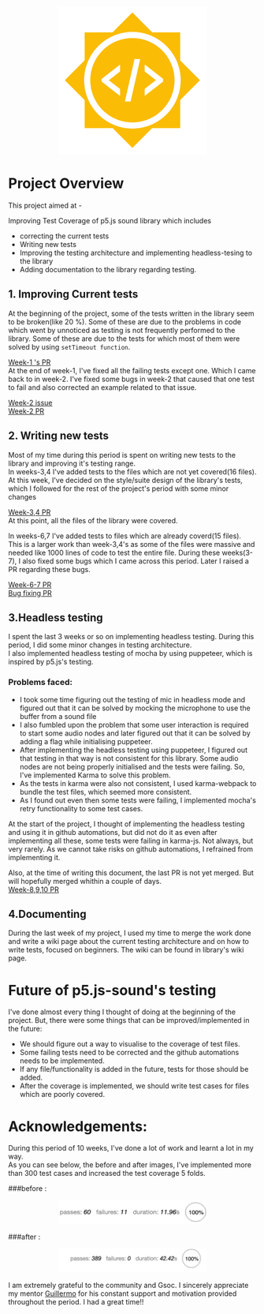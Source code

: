 <p align="center">
  <img src="/assets/gsoc.png"  width="300" style="margin-left:50%;transform:translateX(-50%);"/>
</p>

<p>

# Project Overview
  This project aimed at - 

  Improving Test Coverage of p5.js sound library which includes 
    
  * correcting the current tests
  * Writing new tests
  * Improving the testing architecture and implementing headless-tesing to the library
  * Adding documentation to the library regarding testing.
  
</p>

## 1. Improving Current tests
 At the beginning of the project, some of the tests written in the library seem to be broken(like 20 %). Some of these are due to the problems in code which went by unnoticed as testing is not frequently performed to the library. Some of these are due to the tests for which most of them were solved by using `setTimeout function`.   
  
[Week-1 's PR](https://github.com/processing/p5.js-sound/pull/626)  
At the end of week-1, I've fixed all the failing tests except one. Which I came back to in week-2.
I've fixed some bugs in week-2 that caused that one test to fail and also corrected an example related to that issue.  
  
[Week-2 issue](https://github.com/processing/p5.js-sound/issues/627)  
[Week-2 PR](https://github.com/processing/p5.js-sound/pull/628)  

## 2. Writing new tests 
  Most of my time during this period is spent on writing new tests to the library and improving it's testing range.  
In weeks-3,4 I've added tests to the files which are not yet covered(16 files). At this week, I've decided on the style/suite design of the library's tests, which I followed for the rest of the project's period with some minor changes  

[Week-3,4 PR](https://github.com/processing/p5.js-sound/pull/632)   
At this point, all the files of the library were covered.  

In weeks-6,7 I've added tests to files which are already coverd(15 files). This is a larger work than week-3,4's as some of the files were massive and needed like 1000 lines of code to test the entire file. During these weeks(3-7), I also fixed some bugs which I came across this period. Later I raised a PR regarding these bugs.  

[Week-6-7 PR](https://github.com/processing/p5.js-sound/pull/636)  
[Bug fixing PR](https://github.com/processing/p5.js-sound/pull/639)  

## 3.Headless testing
  I spent the last 3 weeks or so on implementing headless testing. During this period, I did some minor changes in testing architecture.  
I also implemented headless testing of mocha by using puppeteer, which is inspired by p5.js's testing.  
### Problems faced:
* I took some time figuring out the testing of mic in headless mode and figured out that it can be solved by mocking the microphone to use the buffer from a sound file
* I also fumbled upon the problem that some user interaction is required to start some audio nodes and later figured out that it can be solved by adding a flag while initialising puppeteer.
* After implementing the headless testing using puppeteer, I figured out that testing in that way is not consistent for this library. Some audio nodes are not being properly initialised and the tests were failing. So, I've implemented Karma to solve this problem.
* As the tests in karma were also not consistent, I used karma-webpack to bundle the test files, which seemed more consistent.
* As I found out even then some tests were failing, I implemented mocha's retry functionality to some test cases.  


At the start of the project, I thought of implementing the headless testing and using it in github automations, but did not do it as even after implementing all these, some tests were failing in karma-js. Not always, but very rarely. As we cannot take risks on github automations, I refrained from implementing it.  

Also, at the time of writing this document, the last PR is not yet merged. But will hopefully merged whithin a couple of days.  
[Week-8,9,10 PR](https://github.com/processing/p5.js-sound/pull/641)
 
## 4.Documenting
  During the last week of my project, I used my time to merge the work done and write a wiki page about the current testing architecture and on how to write tests, focused on beginners. The wiki can be found in library's wiki page.


# Future of p5.js-sound's testing  
I've done almost every thing I thought of doing at the beginning of the project. But, there were some things that can be improved/implemented in the future: 
* We should figure out a way to visualise to the coverage of test files.
* Some failing tests need to be corrected and the github automations needs to be implemented.
* If any file/functionality is added in the future, tests for those should be added.
* After the coverage is implemented, we should write test cases for files which are poorly covered.

# Acknowledgements:
During this period of 10 weeks, I've done a lot of work and learnt a lot in my way.  
As you can see below, the before and after images, I've implemented more than 300 test cases and increased the test coverage 5 folds.

###before :
<p align="center">
  <img src="/assets/before.png"  width="300" style="margin-left:50%;transform:translateX(-50%);"/>
</p>  
###after : 
<p align="center">
  <img src="/assets/after.png"  width="300" style="margin-left:50%;transform:translateX(-50%);"/>
</p>




I am extremely grateful to the community and Gsoc. I sincerely appreciate my mentor [Guillermo](https://github.com/guillemontecinos) for his constant support and motivation provided throughout the period. I had a great time!!